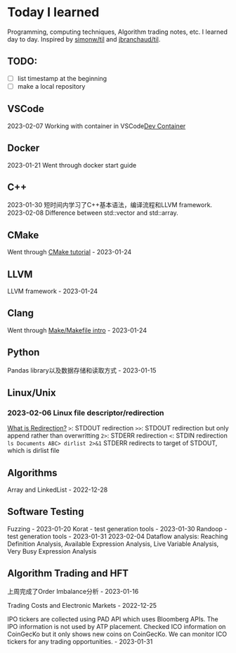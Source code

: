 # Today I learned 
Programming, computing techniques, Algorithm trading notes, etc. I learned day to day. Inspired by [simonw/til](https://github.com/simonw/til) and [jbranchaud/til](https://github.com/jbranchaud/til).

## TODO:
- [ ]  list timestamp at the beginning
- [ ]  make a local repository

## VSCode
2023-02-07 Working with container in VSCode[Dev Container](https://code.visualstudio.com/docs/devcontainers/containers)

## Docker
2023-01-21 Went through docker start guide

## C++
2023-01-30 短时间内学习了C++基本语法，编译流程和LLVM framework. 
2023-02-08 Difference between std::vector and std::array. 


## CMake
Went through [CMake tutorial](https://cmake.org/cmake/help/latest/guide/tutorial/index.html#introduction) - 2023-01-24

## LLVM
LLVM framework - 2023-01-24

## Clang
Went through [Make/Makefile intro](https://www.gnu.org/software/make/manual/html_node/Introduction.html) - 2023-01-24

## Python
Pandas library以及数据存储和读取方式 - 2023-01-15

## Linux/Unix
### 2023-02-06 Linux file descriptor/redirection
[What is Redirection?](https://www.guru99.com/linux-redirection.html)
`>`: STDOUT redirection
`>>`: STDOUT redirection but only append rather than overwritting
`2>`: STDERR redirection
`<`: STDIN redirection
`ls Documents ABC> dirlist 2>&1` STDERR redirects to target of STDOUT, which is dirlist file


## Algorithms
Array and LinkedList - 2022-12-28

## Software Testing
Fuzzing - 2023-01-20
Korat - test generation tools - 2023-01-30
Randoop - test generation tools - 2023-01-31
2023-02-04 Dataflow analysis: Reaching Definition Analysis, Available Expression Analysis, Live Variable Analysis, Very Busy Expression Analysis

## Algorithm Trading and HFT
上周完成了Order Imbalance分析 - 2023-01-16

Trading Costs and Electronic Markets - 2022-12-25

IPO tickers are collected using PAD API which uses Bloomberg APIs. The IPO information is not used by ATP placement. Checked ICO information on CoinGecKo but it only shows new coins on CoinGecKo. We can monitor ICO tickers for any trading opportunities. - 2023-01-31

